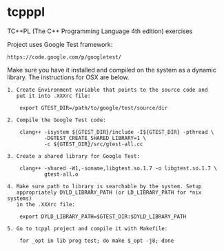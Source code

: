 tcpppl
======

TC++PL (The C++ Programming Language 4th edition) exercises


Project uses Google Test framework:

    https://code.google.com/p/googletest/

Make sure you have it installed and compiled on the system as a dynamic
library. The instructions for OSX are below.

    1. Create Environment variable that points to the source code and
       put it into .XXXrc file:

        export GTEST_DIR=/path/to/google/test/source/dir

    2. Compile the Google Test code:

        clang++ -isystem ${GTEST_DIR}/include -I${GTEST_DIR} -pthread \
                -DGTEST_CREATE_SHARED_LIBRARY=1 \
                -c ${GTEST_DIR}/src/gtest-all.cc

    3. Create a shared library for Google Test:

        clang++ -shared -W1,-soname,libgtest.so.1.7 -o libgtest.so.1.7 \
                gtest-all.o

    4. Make sure path to library is searchable by the system. Setup
       appropriately DYLD_LIBRARY_PATH (or LD_LIBRARY_PATH for *nix systems)
       in the .XXXrc file:

        export DYLD_LIBRARY_PATH=$GTEST_DIR:$DYLD_LIBRARY_PATH

    5. Go to tcppl project and compile it with Makefile:

        for _opt in lib prog test; do make $_opt -j8; done
